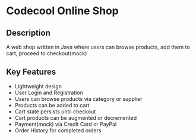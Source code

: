 # Codecool Online Shop

## Description
A web shop written in Java where users can browse products, add them to cart, proceed to checkout(mock)

## Key Features
- Lightweight design
- User Login and Registration
- Users can browse products via category or supplier
- Products can be added to cart
- Cart state persists until checkout
- Cart products can be augmented or decremented
- Payment(mock) via Credit Card or PayPal
- Order History for completed orders
